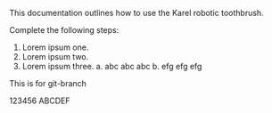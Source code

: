 This documentation outlines how to use the Karel robotic toothbrush.

Complete the following steps:

1. Lorem ipsum one.
2. Lorem ipsum two.
3. Lorem ipsum three.
	a. abc abc abc 
	b. efg efg efg 

This is for git-branch

123456 
ABCDEF